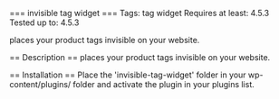=== invisible tag widget ===
Tags: tag widget
Requires at least: 4.5.3
Tested up to: 4.5.3

places your product tags invisible on your website.

== Description ==
places your product tags invisible on your website.

== Installation ==
Place the \'invisible-tag-widget\' folder in your wp-content/plugins/ folder and activate the plugin in your plugins list.
